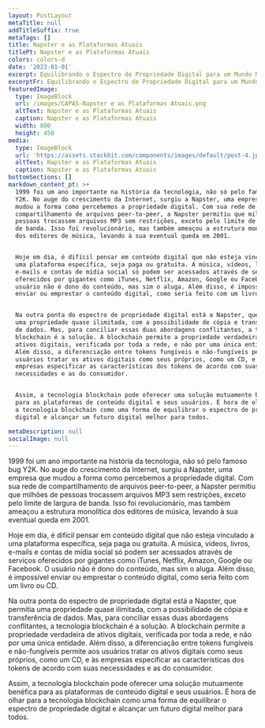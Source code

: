 ```yaml
---
layout: PostLayout
metaTitle: null
addTitleSuffix: true
metaTags: []
title: Napster e as Plataformas Atuais
titlePt: Napster e as Plataformas Atuais
colors: colors-d
date: '2023-01-01'
excerpt: Equilibrando o Espectro de Propriedade Digital para um Mundo Melhor.
excerptFr: Equilibrando o Espectro de Propriedade Digital para um Mundo Melhor.
featuredImage:
  type: ImageBlock
  url: /images/CAPAS-Napster e as Plataformas Atuais.png
  altText: Napster e as Plataformas Atuais
  caption: Napster e as Plataformas Atuais
  width: 800
  height: 450
media:
  type: ImageBlock
  url: 'https://assets.stackbit.com/components/images/default/post-4.jpeg'
  altText: Napster e as Plataformas Atuais
  caption: Napster e as Plataformas Atuais
bottomSections: []
markdown_content_pt: >+
  1999 foi um ano importante na história da tecnologia, não só pelo famoso bug
  Y2K. No auge do crescimento da Internet, surgiu a Napster, uma empresa que
  mudou a forma como percebemos a propriedade digital. Com sua rede de
  compartilhamento de arquivos peer-to-peer, a Napster permitiu que milhões de
  pessoas trocassem arquivos MP3 sem restrições, exceto pelo limite de largura
  de banda. Isso foi revolucionário, mas também ameaçou a estrutura monolítica
  dos editores de música, levando à sua eventual queda em 2001.


  Hoje em dia, é difícil pensar em conteúdo digital que não esteja vinculado a
  uma plataforma específica, seja paga ou gratuita. A música, vídeos, livros,
  e-mails e contas de mídia social só podem ser acessados através de serviços
  oferecidos por gigantes como iTunes, Netflix, Amazon, Google ou Facebook. O
  usuário não é dono do conteúdo, mas sim o aluga. Além disso, é impossível
  enviar ou emprestar o conteúdo digital, como seria feito com um livro ou CD.


  Na outra ponta do espectro de propriedade digital está a Napster, que permitia
  uma propriedade quase ilimitada, com a possibilidade de cópia e transferência
  de dados. Mas, para conciliar essas duas abordagens conflitantes, a tecnologia
  blockchain é a solução. A blockchain permite a propriedade verdadeira de
  ativos digitais, verificada por toda a rede, e não por uma única entidade.
  Além disso, a diferenciação entre tokens fungíveis e não-fungíveis permite aos
  usuários tratar os ativos digitais como seus próprios, como um CD, e às
  empresas especificar as características dos tokens de acordo com suas
  necessidades e as do consumidor.


  Assim, a tecnologia blockchain pode oferecer uma solução mutuamente benéfica
  para as plataformas de conteúdo digital e seus usuários. É hora de olhar para
  a tecnologia blockchain como uma forma de equilibrar o espectro de propriedade
  digital e alcançar um futuro digital melhor para todos.

metaDescription: null
socialImage: null
---
```

1999 foi um ano importante na história da tecnologia, não só pelo famoso bug Y2K. No auge do crescimento da Internet, surgiu a Napster, uma empresa que mudou a forma como percebemos a propriedade digital. Com sua rede de compartilhamento de arquivos peer-to-peer, a Napster permitiu que milhões de pessoas trocassem arquivos MP3 sem restrições, exceto pelo limite de largura de banda. Isso foi revolucionário, mas também ameaçou a estrutura monolítica dos editores de música, levando à sua eventual queda em 2001.

Hoje em dia, é difícil pensar em conteúdo digital que não esteja vinculado a uma plataforma específica, seja paga ou gratuita. A música, vídeos, livros, e-mails e contas de mídia social só podem ser acessados através de serviços oferecidos por gigantes como iTunes, Netflix, Amazon, Google ou Facebook. O usuário não é dono do conteúdo, mas sim o aluga. Além disso, é impossível enviar ou emprestar o conteúdo digital, como seria feito com um livro ou CD.

Na outra ponta do espectro de propriedade digital está a Napster, que permitia uma propriedade quase ilimitada, com a possibilidade de cópia e transferência de dados. Mas, para conciliar essas duas abordagens conflitantes, a tecnologia blockchain é a solução. A blockchain permite a propriedade verdadeira de ativos digitais, verificada por toda a rede, e não por uma única entidade. Além disso, a diferenciação entre tokens fungíveis e não-fungíveis permite aos usuários tratar os ativos digitais como seus próprios, como um CD, e às empresas especificar as características dos tokens de acordo com suas necessidades e as do consumidor.

Assim, a tecnologia blockchain pode oferecer uma solução mutuamente benéfica para as plataformas de conteúdo digital e seus usuários. É hora de olhar para a tecnologia blockchain como uma forma de equilibrar o espectro de propriedade digital e alcançar um futuro digital melhor para todos.
